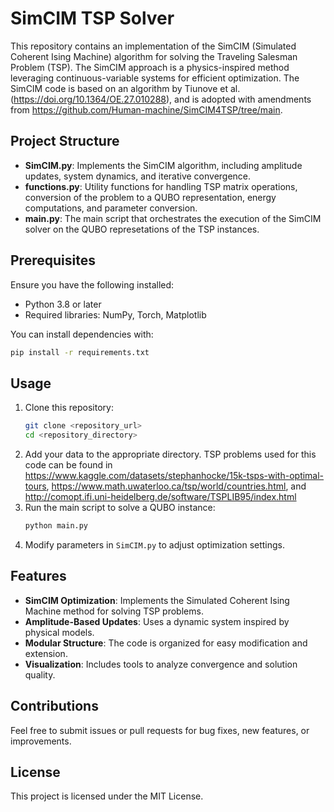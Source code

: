 # SimCIM TSP Solver

This repository contains an implementation of the SimCIM (Simulated Coherent Ising Machine) algorithm for solving the Traveling Salesman Problem (TSP). The SimCIM approach is a physics-inspired method leveraging continuous-variable systems for efficient optimization. The SimCIM code is based on an algorithm by Tiunove et al. (https://doi.org/10.1364/OE.27.010288), and is adopted with amendments from https://github.com/Human-machine/SimCIM4TSP/tree/main.

## Project Structure

- **SimCIM.py**: Implements the SimCIM algorithm, including amplitude updates, system dynamics, and iterative convergence.
- **functions.py**: Utility functions for handling TSP matrix operations, conversion of the problem to a QUBO representation, energy computations, and parameter conversion.
- **main.py**: The main script that orchestrates the execution of the SimCIM solver on the QUBO represetations of the TSP instances.

## Prerequisites

Ensure you have the following installed:

- Python 3.8 or later
- Required libraries: NumPy, Torch, Matplotlib

You can install dependencies with:

```bash
pip install -r requirements.txt
```

## Usage

1. Clone this repository:
    ```bash
    git clone <repository_url>
    cd <repository_directory>
    ```
2. Add your data to the appropriate directory. TSP problems used for this code can be found in https://www.kaggle.com/datasets/stephanhocke/15k-tsps-with-optimal-tours, https://www.math.uwaterloo.ca/tsp/world/countries.html, and http://comopt.ifi.uni-heidelberg.de/software/TSPLIB95/index.html
3. Run the main script to solve a QUBO instance:
    ```bash
    python main.py
    ```
4. Modify parameters in `SimCIM.py` to adjust optimization settings.

## Features

- **SimCIM Optimization**: Implements the Simulated Coherent Ising Machine method for solving TSP problems.
- **Amplitude-Based Updates**: Uses a dynamic system inspired by physical models.
- **Modular Structure**: The code is organized for easy modification and extension.
- **Visualization**: Includes tools to analyze convergence and solution quality.

## Contributions

Feel free to submit issues or pull requests for bug fixes, new features, or improvements.

## License

This project is licensed under the MIT License.

